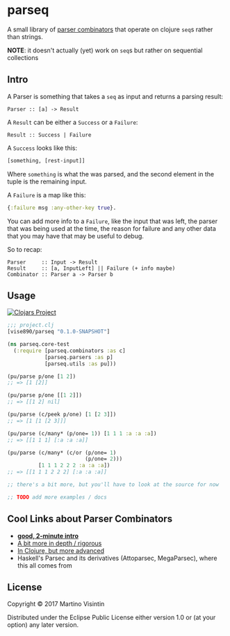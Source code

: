# parseq

A small library of [parser
combinators](https://en.wikipedia.org/wiki/Parser_combinator) that operate on
clojure `seq`s rather than strings.

**NOTE**: it doesn't actually (yet) work on `seq`s but rather on sequential
collections

## Intro

A Parser is something that takes a `seq` as input and returns a parsing result:

```
Parser :: [a] -> Result
```

A `Result` can be either a `Success` or a `Failure`:

```
Result :: Success | Failure
```

A `Success` looks like this:

```clojure
[something, [rest-input]]
```

Where `something` is what the was parsed, and the second element in the tuple
is the remaining input.

A `Failure` is a map like this:

```clojure
{:failure msg :any-other-key true}.
```

You can add more info to a `Failure`, like the input that was left, the parser
that was being used at the time, the reason for failure and any other data that
you may have that may be useful to debug.

So to recap:

```
Parser     :: Input -> Result
Result     :: [a, InputLeft] || Failure (+ info maybe)
Combinator :: Parser a -> Parser b
```

## Usage

[![Clojars Project](https://img.shields.io/clojars/v/vise890/parseq.svg)](https://clojars.org/vise890/parseq)

```clojure
;;; project.clj
[vise890/parseq "0.1.0-SNAPSHOT"]
```

```clojure
(ns parseq.core-test
  (:require [parseq.combinators :as c]
            [parseq.parsers :as p]
            [parseq.utils :as pu]))

(pu/parse p/one [1 2])
;; => [1 [2]]

(pu/parse p/one [[1 2]])
;; => [[1 2] nil]

(pu/parse (c/peek p/one) [1 [2 3]])
;; => [1 [1 [2 3]]]

(pu/parse (c/many* (p/one= 1)) [1 1 1 :a :a :a])
;; => [[1 1 1] [:a :a :a]]

(pu/parse (c/many* (c/or (p/one= 1)
                         (p/one= 2)))
          [1 1 1 2 2 2 :a :a :a])
;; => [[1 1 1 2 2 2] [:a :a :a]]

;; there's a bit more, but you'll have to look at the source for now

;; TODO add more examples / docs
```

## Cool Links about Parser Combinators

* [**good, 2-minute intro**](http://theorangeduck.com/page/you-could-have-invented-parser-combinators)
* [A bit more in depth / rigorous](http://sigusr2.net/parser-combinators-made-simple.html)
* [In Clojure, but more advanced](https://gist.github.com/kachayev/b5887f66e2985a21a466)
* Haskell's Parsec and its derivatives (Attoparsec, MegaParsec), where this all comes from

## License

Copyright © 2017 Martino Visintin

Distributed under the Eclipse Public License either version 1.0 or (at
your option) any later version.

